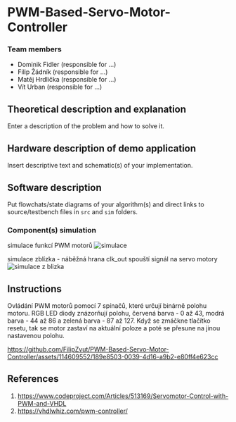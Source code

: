 # PWM-Based-Servo-Motor-Controller

### Team members

* Dominik Fidler (responsible for ...)
* Filip Žádník (responsible for ...)
* Matěj Hrdlička (responsible for ...)
* Vít Urban (responsible for ...)

## Theoretical description and explanation

Enter a description of the problem and how to solve it.

## Hardware description of demo application

Insert descriptive text and schematic(s) of your implementation.

## Software description

Put flowchats/state diagrams of your algorithm(s) and direct links to source/testbench files in `src` and `sim` folders. 

### Component(s) simulation
simulace funkcí PWM motorů
![simulace ](https://github.com/FilipZvut/PWM-Based-Servo-Motor-Controller/assets/114728810/c913d20c-7a3d-422d-84a7-c1fe0706536c)

simulace zblízka - náběžná hrana clk_out spouští signál na servo motory
![simulace z blizka](https://github.com/FilipZvut/PWM-Based-Servo-Motor-Controller/assets/114728810/31491d51-ab36-4e90-ad54-29dd67505910)


## Instructions
Ovládání PWM motorů pomocí 7 spínačů, které určují binárně polohu motoru. RGB LED diody znázorňují polohu, červená barva - 0 až 43, modrá barva - 44 až 86 a zelená barva - 87 až 127. Když se zmáčkne tlačítko resetu, tak se motor zastaví na aktuální poloze a poté se přesune na jinou nastavenou polohu.

https://github.com/FilipZvut/PWM-Based-Servo-Motor-Controller/assets/114609552/189e8503-0039-4d16-a9b2-e80ff4e623cc

## References

1. https://www.codeproject.com/Articles/513169/Servomotor-Control-with-PWM-and-VHDL
2. https://vhdlwhiz.com/pwm-controller/
